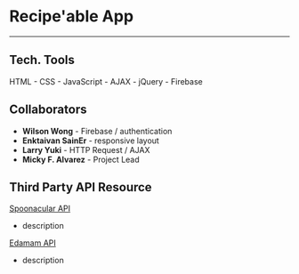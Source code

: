 # Recipe'able App

---

## Tech. Tools
 HTML - CSS - JavaScript - AJAX - jQuery - Firebase

## Collaborators
* **Wilson Wong** - Firebase / authentication
* **Enktaivan SainEr** - responsive layout
* **Larry Yuki** - HTTP Request / AJAX
* **Micky F. Alvarez** - Project Lead

## Third Party API Resource
[Spoonacular API]("https://spoonacular.com/food-api/console#Dashboard")
- description

[Edamam API]("https://developer.edamam.com/")
- description